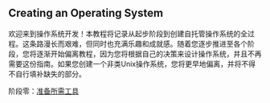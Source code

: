 ## Creating an Operating System

欢迎来到操作系统开发！本教程将记录从起步阶段到创建自托管操作系统的全过程。这条路漫长而艰难，但同时也充满乐趣和成就感。随着您逐步推进至各个阶段，您将逐渐开始偏离教程，因为您将根据自己的决策来设计操作系统，并且不再需要这份指南。如果您创建一个非类Unix操作系统，您将更早地偏离，并将不得不自行填补缺失的部分。

阶段零：[准备所需工具](https://github.com/MonsterGeo/my_os/blob/main/phase0/osdev_phase0.md)
